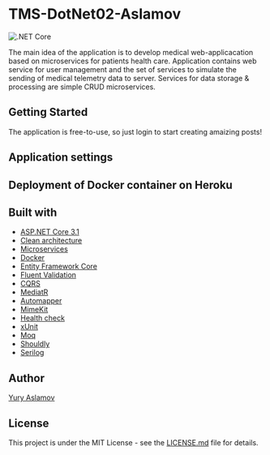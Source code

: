 # TMS-DotNet02-Aslamov

![.NET Core](https://github.com/teachmeskills-dotnet/TMS-DotNet02-Aslamov/workflows/.NET%20Core/badge.svg)

The main idea of the application is to develop medical web-applicacation based on microservices for patients health care.
Application contains web service for user management and the set of services to simulate the sending of medical telemetry data to server.
Services for data storage & processing are simple CRUD microservices.

## Getting Started

The application is free-to-use, so just login to start creating amaizing posts!

## Application settings

## Deployment of Docker container on Heroku

## Built with

- [ASP.NET Core 3.1](https://docs.microsoft.com/en-us/aspnet/core/)
- [Clean architecture](https://docs.microsoft.com/en-us/dotnet/architecture/modern-web-apps-azure/common-web-application-architectures)
- [Microservices](https://docs.microsoft.com/en-us/dotnet/architecture/microservices/)
- [Docker](https://www.docker.com/)
- [Entity Framework Core](https://docs.microsoft.com/en-us/ef/core/)
- [Fluent Validation](https://fluentvalidation.net/)
- [CQRS](https://docs.microsoft.com/en-us/azure/architecture/patterns/cqrs)
- [MediatR](https://github.com/jbogard/MediatR)
- [Automapper](https://automapper.org/)
- [MimeKit](http://www.mimekit.net/)
- [Health check](https://docs.microsoft.com/en-us/aspnet/core/host-and-deploy/health-checks?view=aspnetcore-3.1)
- [xUnit](https://xunit.net/)
- [Moq](https://github.com/Moq/moq4/wiki/Quickstart)
- [Shouldly](https://github.com/shouldly/shouldly)
- [Serilog](https://serilog.net/)

## Author

[Yury Aslamov](https://aslamovyura.github.io/)

## License

This project is under the MIT License - see the [LICENSE.md](https://github.com/teachmeskills-dotnet/TMS-DotNet02-Aslamov/blob/master/LICENSE) file for details.
